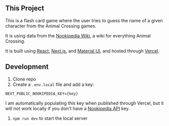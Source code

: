 ## This Project

This is a flash card game where the user tries to guess the name of a given character from the Animal Crossing games.

It is using data from the [Nookipedia Wiki](https://nookipedia.com/wiki/Main_Page), a wiki for everything Animal Crossing.

It is built using [React](https://reactjs.org/), [Next.js](https://nextjs.org/), and [Material UI](https://mui.com/), and hosted through [Vercel](https://vercel.com/).

## Development

1. Clone repo
1. Create a `.env.local` file and add a key:
  ```
  NEXT_PUBLIC_NOOKIPEDIA_KEY={key}
  ```
  I am automatically populating this key when published through Vercel, but it will not work locally if you don't have a [Nookipedia API](https://api.nookipedia.com/) key.
1. `npm run dev` to start the local server